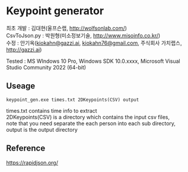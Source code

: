 # Keypoint generator

최초 개발 : 김대현(울프슨랩, http://wolfsonlab.com/)    
CsvToJson.py : 박원형(미소정보기술, http://www.misoinfo.co.kr/)    
수정 : 안기옥(kiokahn@gazzi.ai, kiokahn76@gmail.com, 주식회사 가치랩스, http://gazzi.ai)

Tested :  MS WIndows 10 Pro, Windows SDK 10.0.xxxx, Microsoft Visual Studio Community 2022 (64-bit) 

## Useage
```
keypoint_gen.exe times.txt 2DKeypoints(CSV) output
```

times.txt contains time info to extract    
2DKeypoints(CSV) is a directory which contains the input csv files,    
note that you need separate the each person into each sub directory,    
output is the output directory    

## Reference

https://rapidjson.org/